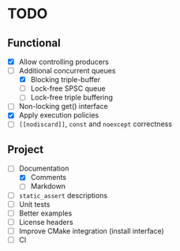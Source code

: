 # TODO

## Functional

- [x] Allow controlling producers
- [ ] Additional concurrent queues
  - [x] Blocking triple-buffer
  - [ ] Lock-free SPSC queue
  - [ ] Lock-free triple buffering
- [ ] Non-locking get() interface
- [x] Apply execution policies
- [ ] `[[nodiscard]]`, `const` and `noexcept` correctness

## Project

- [ ] Documentation
  - [x] Comments
  - [ ] Markdown
- [ ] `static_assert` descriptions
- [ ] Unit tests
- [ ] Better examples
- [ ] License headers
- [ ] Improve CMake integration (install interface)
- [ ] CI